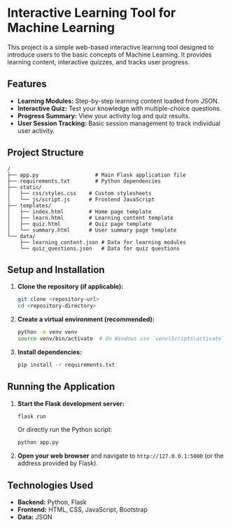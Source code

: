 # Interactive Learning Tool for Machine Learning

This project is a simple web-based interactive learning tool designed to introduce users to the basic concepts of Machine Learning. It provides learning content, interactive quizzes, and tracks user progress.

## Features

- **Learning Modules:** Step-by-step learning content loaded from JSON.
- **Interactive Quiz:** Test your knowledge with multiple-choice questions.
- **Progress Summary:** View your activity log and quiz results.
- **User Session Tracking:** Basic session management to track individual user activity.

## Project Structure

```
/
├── app.py                  # Main Flask application file
├── requirements.txt        # Python dependencies
├── static/
│   ├── css/styles.css    # Custom stylesheets
│   └── js/script.js      # Frontend JavaScript
├── templates/
│   ├── index.html        # Home page template
│   ├── learn.html        # Learning content template
│   ├── quiz.html         # Quiz page template
│   └── summary.html      # User summary page template
└── data/
    ├── learning_content.json # Data for learning modules
    └── quiz_questions.json   # Data for quiz questions
```

## Setup and Installation

1.  **Clone the repository (if applicable):**

    ```bash
    git clone <repository-url>
    cd <repository-directory>
    ```

2.  **Create a virtual environment (recommended):**

    ```bash
    python -m venv venv
    source venv/bin/activate  # On Windows use `venv\Scripts\activate`
    ```

3.  **Install dependencies:**
    ```bash
    pip install -r requirements.txt
    ```

## Running the Application

1.  **Start the Flask development server:**

    ```bash
    flask run
    ```

    Or directly run the Python script:

    ```bash
    python app.py
    ```

2.  **Open your web browser** and navigate to `http://127.0.0.1:5000` (or the address provided by Flask).

## Technologies Used

- **Backend:** Python, Flask
- **Frontend:** HTML, CSS, JavaScript, Bootstrap
- **Data:** JSON

